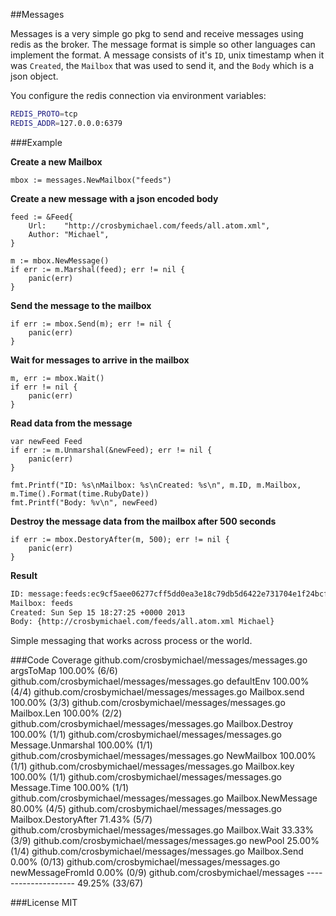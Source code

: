 ##Messages

Messages is a very simple go pkg to send and receive messages using redis as the broker.  The message format is simple so other languages can implement the format.
A message consists of it's `ID`, unix timestamp when it was `Created`, the `Mailbox` that was used to send it, and the `Body` which is a json object.

You configure the redis connection via environment variables:

```bash
REDIS_PROTO=tcp
REDIS_ADDR=127.0.0.0:6379
```

###Example

**Create a new Mailbox**

```golang
mbox := messages.NewMailbox("feeds") 
```


**Create a new message with a json encoded body**
```golang
feed := &Feed{
    Url:    "http://crosbymichael.com/feeds/all.atom.xml",
    Author: "Michael",
}

m := mbox.NewMessage()
if err := m.Marshal(feed); err != nil {
    panic(err)
}
```

**Send the message to the mailbox**
```golang
if err := mbox.Send(m); err != nil {
    panic(err)
}
```

**Wait for messages to arrive in the mailbox**
```golang
m, err := mbox.Wait()
if err != nil {
    panic(err)
}
```

**Read data from the message**
```golang
var newFeed Feed
if err := m.Unmarshal(&newFeed); err != nil {
    panic(err)
}

fmt.Printf("ID: %s\nMailbox: %s\nCreated: %s\n", m.ID, m.Mailbox, m.Time().Format(time.RubyDate))
fmt.Printf("Body: %v\n", newFeed)
```

**Destroy the message data from the mailbox after 500 seconds**
```golang
if err := mbox.DestoryAfter(m, 500); err != nil {
    panic(err)
}
```

**Result**
```bash
ID: message:feeds:ec9cf5aee06277cff5dd0ea3e18c79db5d6422e731704e1f24bcfe189d93c7b5
Mailbox: feeds
Created: Sun Sep 15 18:27:25 +0000 2013
Body: {http://crosbymichael.com/feeds/all.atom.xml Michael}
```

Simple messaging that works across process or the world.

###Code Coverage
github.com/crosbymichael/messages/messages.go	 argsToMap		 100.00% (6/6)
github.com/crosbymichael/messages/messages.go	 defaultEnv		 100.00% (4/4)
github.com/crosbymichael/messages/messages.go	 Mailbox.send		 100.00% (3/3)
github.com/crosbymichael/messages/messages.go	 Mailbox.Len		 100.00% (2/2)
github.com/crosbymichael/messages/messages.go	 Mailbox.Destroy	 100.00% (1/1)
github.com/crosbymichael/messages/messages.go	 Message.Unmarshal	 100.00% (1/1)
github.com/crosbymichael/messages/messages.go	 NewMailbox		 100.00% (1/1)
github.com/crosbymichael/messages/messages.go	 Mailbox.key		 100.00% (1/1)
github.com/crosbymichael/messages/messages.go	 Message.Time		 100.00% (1/1)
github.com/crosbymichael/messages/messages.go	 Mailbox.NewMessage	 80.00% (4/5)
github.com/crosbymichael/messages/messages.go	 Mailbox.DestoryAfter	 71.43% (5/7)
github.com/crosbymichael/messages/messages.go	 Mailbox.Wait		 33.33% (3/9)
github.com/crosbymichael/messages/messages.go	 newPool		 25.00% (1/4)
github.com/crosbymichael/messages/messages.go	 Mailbox.Send		 0.00% (0/13)
github.com/crosbymichael/messages/messages.go	 newMessageFromId	 0.00% (0/9)
github.com/crosbymichael/messages		 --------------------	 49.25% (33/67)


###License
MIT
